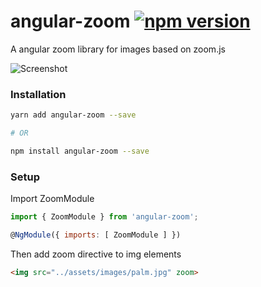 # angular-zoom [![npm version](https://badge.fury.io/js/angular-zoom.svg)](https://badge.fury.io/js/angular-zoom)
A angular zoom library for images based on zoom.js

![Screenshot](zoomDemo.gif)
### Installation

```bash
yarn add angular-zoom --save

# OR

npm install angular-zoom --save
```

### Setup

Import ZoomModule

```js
import { ZoomModule } from 'angular-zoom';

@NgModule({ imports: [ ZoomModule ] })
```

Then add zoom directive to img elements

``` HTML
<img src="../assets/images/palm.jpg" zoom>
```
